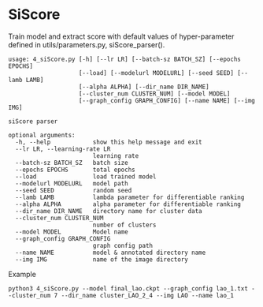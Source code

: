 # SiScore

Train model and extract score with default values of hyper-parameter defined in utils/parameters.py, siScore_parser().


```
usage: 4_siScore.py [-h] [--lr LR] [--batch-sz BATCH_SZ] [--epochs EPOCHS]
                    [--load] [--modelurl MODELURL] [--seed SEED] [--lamb LAMB]
                    [--alpha ALPHA] [--dir_name DIR_NAME]
                    [--cluster_num CLUSTER_NUM] [--model MODEL]
                    [--graph_config GRAPH_CONFIG] [--name NAME] [--img IMG]

siScore parser

optional arguments:
  -h, --help            show this help message and exit
  --lr LR, --learning-rate LR
                        learning rate
  --batch-sz BATCH_SZ   batch size
  --epochs EPOCHS       total epochs
  --load                load trained model
  --modelurl MODELURL   model path
  --seed SEED           random seed
  --lamb LAMB           lambda parameter for differentiable ranking
  --alpha ALPHA         alpha parameter for differentiable ranking
  --dir_name DIR_NAME   directory name for cluster data
  --cluster_num CLUSTER_NUM
                        number of clusters
  --model MODEL         Model name
  --graph_config GRAPH_CONFIG
                        graph config path
  --name NAME           model & annotated directory name
  --img IMG             name of the image directory
```

Example

```python3 4_siScore.py --model final_lao.ckpt --graph_config lao_1.txt --cluster_num 7 --dir_name cluster_LAO_2_4 --img LAO --name lao_1```

